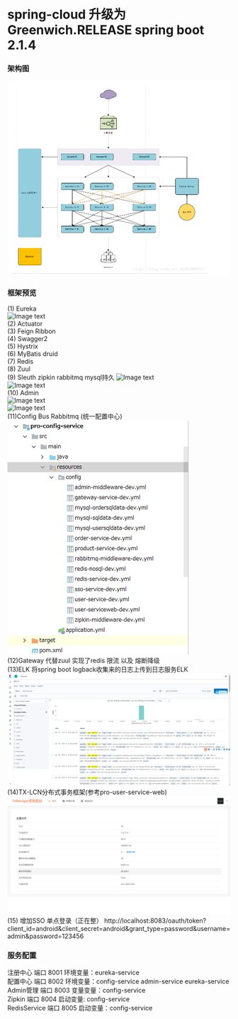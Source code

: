 # spring-cloud 升级为 Greenwich.RELEASE spring boot 2.1.4
### 架构图   
![Image text](image/jg.png)   
### 框架预览
(1) Eureka  
![Image text](https://freenetfile.oss-ap-southeast-1.aliyuncs.com/WeChat%20Screenshot_20181206145421.png)
<br/> 
(2) Actuator
<br/>
(3) Feign Ribbon
<br/>
(4) Swagger2
<br/>
(5) Hystrix
<br/>
(6) MyBatis druid
<br/>
(7) Redis
<br/>
(8) Zuul
<br/>
(9) Sleuth zipkin rabbitmq mysql持久
![Image text](https://freenetfile.oss-ap-southeast-1.aliyuncs.com/WeChat%20Screenshot_20181206145435.png)
<br/>
![Image text](https://freenetfile.oss-ap-southeast-1.aliyuncs.com/WeChat%20Screenshot_20181206145445.png)
<br/>
(10) Admin
<br/>
![Image text](https://freenetfile.oss-ap-southeast-1.aliyuncs.com/WeChat%20Screenshot_20181207113300.png)
<br/>
![Image text](https://freenetfile.oss-ap-southeast-1.aliyuncs.com/WeChat%20Screenshot_20181207112551.png)
<br/>
(11)Config Bus Rabbitmq (统一配置中心)<br/>
![Image text](image/config.png)
<br/>
(12)Gateway 代替zuul  实现了redis 限流 以及 熔断降级
<br/>
(13)ELK 将spring boot logback收集来的日志上传到日志服务ELK
![Image text](image/elk.png)<br/>
(14)TX-LCN分布式事务框架(参考pro-user-service-web)<br/>
![Image text](image/tr.png)<br/>
(15) 增加SSO 单点登录（正在整）
http://localhost:8083/oauth/token?client_id=android&client_secret=android&grant_type=password&username=admin&password=123456

### 服务配置  
注册中心 端口 8001  环境变量：eureka-service  
配置中心 端口 8002  环境变量：config-service admin-service eureka-service  
Admin管理 端口 8003 变量变量：config-service  
Zipkin 端口 8004 启动变量: config-service  
RedisService 端口 8005 启动变量：config-service
